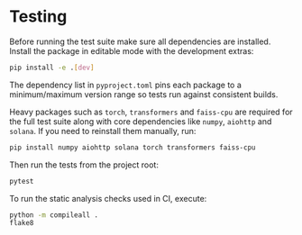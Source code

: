 # Testing

Before running the test suite make sure all dependencies are installed.
Install the package in editable mode with the development extras:

```bash
pip install -e .[dev]
```
The dependency list in `pyproject.toml` pins each package to a
minimum/maximum version range so tests run against consistent builds.

Heavy packages such as `torch`, `transformers` and `faiss-cpu` are
required for the full test suite along with core dependencies like
`numpy`, `aiohttp` and `solana`. If you need to reinstall them
manually, run:

```bash
pip install numpy aiohttp solana torch transformers faiss-cpu
```

Then run the tests from the project root:

```bash
pytest
```

To run the static analysis checks used in CI, execute:

```bash
python -m compileall .
flake8
```

